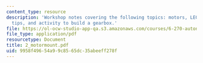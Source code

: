 ```yaml
---
content_type: resource
description: 'Workshop notes covering the following topics: motors, LEGO gearboxes,
  tips, and activity to build a gearbox.'
file: https://ol-ocw-studio-app-qa.s3.amazonaws.com/courses/6-270-autonomous-robot-design-competition-january-iap-2005/9958f49654a99c8565dc35abeeff278f_2_motormount.pdf
file_type: application/pdf
resourcetype: Document
title: 2_motormount.pdf
uid: 9958f496-54a9-9c85-65dc-35abeeff278f
---
```

